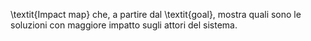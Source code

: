 \textit{Impact map} che, a partire dal \textit{goal}, mostra quali sono le soluzioni con maggiore impatto sugli attori del sistema.